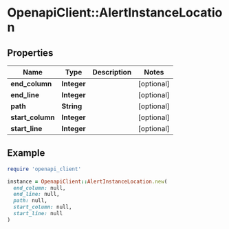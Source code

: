 # OpenapiClient::AlertInstanceLocation

## Properties

| Name | Type | Description | Notes |
| ---- | ---- | ----------- | ----- |
| **end_column** | **Integer** |  | [optional] |
| **end_line** | **Integer** |  | [optional] |
| **path** | **String** |  | [optional] |
| **start_column** | **Integer** |  | [optional] |
| **start_line** | **Integer** |  | [optional] |

## Example

```ruby
require 'openapi_client'

instance = OpenapiClient::AlertInstanceLocation.new(
  end_column: null,
  end_line: null,
  path: null,
  start_column: null,
  start_line: null
)
```


